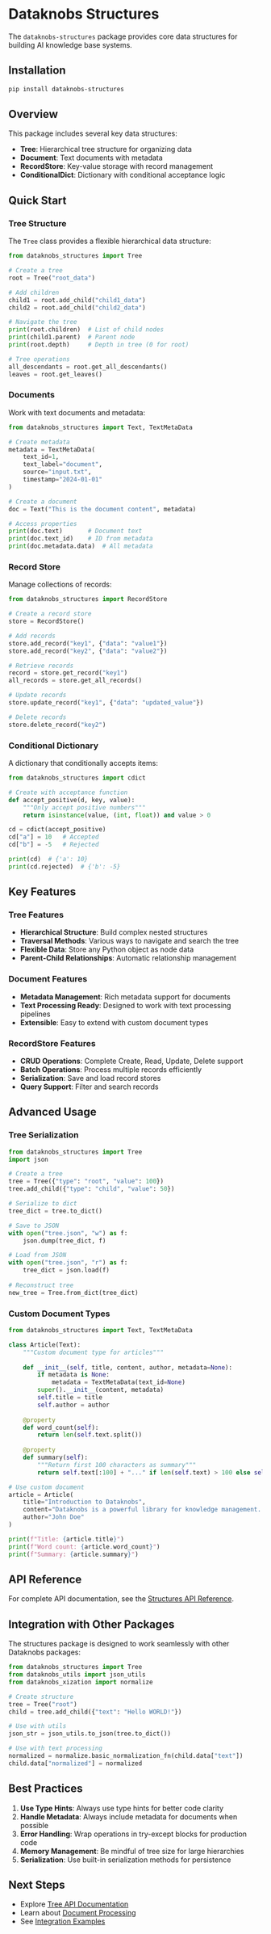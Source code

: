 # Dataknobs Structures

The `dataknobs-structures` package provides core data structures for building AI knowledge base systems.

## Installation

```bash
pip install dataknobs-structures
```

## Overview

This package includes several key data structures:

- **Tree**: Hierarchical tree structure for organizing data
- **Document**: Text documents with metadata
- **RecordStore**: Key-value storage with record management
- **ConditionalDict**: Dictionary with conditional acceptance logic

## Quick Start

### Tree Structure

The `Tree` class provides a flexible hierarchical data structure:

```python
from dataknobs_structures import Tree

# Create a tree
root = Tree("root_data")

# Add children
child1 = root.add_child("child1_data")
child2 = root.add_child("child2_data")

# Navigate the tree
print(root.children)  # List of child nodes
print(child1.parent)  # Parent node
print(root.depth)     # Depth in tree (0 for root)

# Tree operations
all_descendants = root.get_all_descendants()
leaves = root.get_leaves()
```

### Documents

Work with text documents and metadata:

```python
from dataknobs_structures import Text, TextMetaData

# Create metadata
metadata = TextMetaData(
    text_id=1,
    text_label="document",
    source="input.txt",
    timestamp="2024-01-01"
)

# Create a document
doc = Text("This is the document content", metadata)

# Access properties
print(doc.text)       # Document text
print(doc.text_id)    # ID from metadata
print(doc.metadata.data)  # All metadata
```

### Record Store

Manage collections of records:

```python
from dataknobs_structures import RecordStore

# Create a record store
store = RecordStore()

# Add records
store.add_record("key1", {"data": "value1"})
store.add_record("key2", {"data": "value2"})

# Retrieve records
record = store.get_record("key1")
all_records = store.get_all_records()

# Update records
store.update_record("key1", {"data": "updated_value"})

# Delete records
store.delete_record("key2")
```

### Conditional Dictionary

A dictionary that conditionally accepts items:

```python
from dataknobs_structures import cdict

# Create with acceptance function
def accept_positive(d, key, value):
    """Only accept positive numbers"""
    return isinstance(value, (int, float)) and value > 0

cd = cdict(accept_positive)
cd["a"] = 10   # Accepted
cd["b"] = -5   # Rejected

print(cd)  # {'a': 10}
print(cd.rejected)  # {'b': -5}
```

## Key Features

### Tree Features

- **Hierarchical Structure**: Build complex nested structures
- **Traversal Methods**: Various ways to navigate and search the tree
- **Flexible Data**: Store any Python object as node data
- **Parent-Child Relationships**: Automatic relationship management

### Document Features

- **Metadata Management**: Rich metadata support for documents
- **Text Processing Ready**: Designed to work with text processing pipelines
- **Extensible**: Easy to extend with custom document types

### RecordStore Features

- **CRUD Operations**: Complete Create, Read, Update, Delete support
- **Batch Operations**: Process multiple records efficiently
- **Serialization**: Save and load record stores
- **Query Support**: Filter and search records

## Advanced Usage

### Tree Serialization

```python
from dataknobs_structures import Tree
import json

# Create a tree
tree = Tree({"type": "root", "value": 100})
tree.add_child({"type": "child", "value": 50})

# Serialize to dict
tree_dict = tree.to_dict()

# Save to JSON
with open("tree.json", "w") as f:
    json.dump(tree_dict, f)

# Load from JSON
with open("tree.json", "r") as f:
    tree_dict = json.load(f)
    
# Reconstruct tree
new_tree = Tree.from_dict(tree_dict)
```

### Custom Document Types

```python
from dataknobs_structures import Text, TextMetaData

class Article(Text):
    """Custom document type for articles"""
    
    def __init__(self, title, content, author, metadata=None):
        if metadata is None:
            metadata = TextMetaData(text_id=None)
        super().__init__(content, metadata)
        self.title = title
        self.author = author
    
    @property
    def word_count(self):
        return len(self.text.split())
    
    @property
    def summary(self):
        """Return first 100 characters as summary"""
        return self.text[:100] + "..." if len(self.text) > 100 else self.text

# Use custom document
article = Article(
    title="Introduction to Dataknobs",
    content="Dataknobs is a powerful library for knowledge management...",
    author="John Doe"
)

print(f"Title: {article.title}")
print(f"Word count: {article.word_count}")
print(f"Summary: {article.summary}")
```

## API Reference

For complete API documentation, see the [Structures API Reference](../api/dataknobs-structures.md).

## Integration with Other Packages

The structures package is designed to work seamlessly with other Dataknobs packages:

```python
from dataknobs_structures import Tree
from dataknobs_utils import json_utils
from dataknobs_xization import normalize

# Create structure
tree = Tree("root")
child = tree.add_child({"text": "Hello WORLD!"})

# Use with utils
json_str = json_utils.to_json(tree.to_dict())

# Use with text processing
normalized = normalize.basic_normalization_fn(child.data["text"])
child.data["normalized"] = normalized
```

## Best Practices

1. **Use Type Hints**: Always use type hints for better code clarity
2. **Handle Metadata**: Always include metadata for documents when possible
3. **Error Handling**: Wrap operations in try-except blocks for production code
4. **Memory Management**: Be mindful of tree size for large hierarchies
5. **Serialization**: Use built-in serialization methods for persistence

## Next Steps

- Explore [Tree API Documentation](tree.md)
- Learn about [Document Processing](document.md)
- See [Integration Examples](../../examples/index.md)